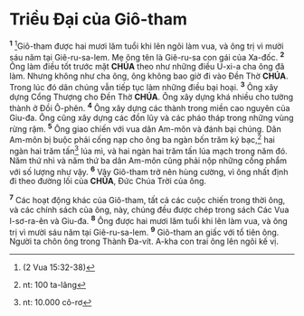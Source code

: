 # Triều Đại của Giô-tham
<sup><b>1</b></sup> [^1*]Giô-tham được hai mươi lăm tuổi khi lên ngôi làm vua, và ông trị vì mười sáu năm tại Giê-ru-sa-lem. Mẹ ông tên là Giê-ru-sa con gái của Xa-đốc. <sup><b>2</b></sup> Ông làm điều tốt trước mặt **CHÚA** theo như những điều U-xi-a cha ông đã làm. Nhưng không như cha ông, ông không bao giờ đi vào Đền Thờ **CHÚA**. Trong lúc đó dân chúng vẫn tiếp tục làm những điều bại hoại. <sup><b>3</b></sup> Ông xây dựng Cổng Thượng cho Đền Thờ **CHÚA**. Ông xây dựng khá nhiều cho tường thành ở Đồi Ô-phên. <sup><b>4</b></sup> Ông xây dựng các thành trong miền cao nguyên của Giu-đa. Ông cũng xây dựng các đồn lũy và các pháo tháp trong những vùng rừng rậm. <sup><b>5</b></sup> Ông giao chiến với vua dân Am-môn và đánh bại chúng. Dân Am-môn bị buộc phải cống nạp cho ông ba ngàn bốn trăm ký bạc,[^1] hai ngàn hai trăm tấn[^2] lúa mì, và hai ngàn hai trăm tấn lúa mạch trong năm đó. Năm thứ nhì và năm thứ ba dân Am-môn cũng phải nộp những cống phẩm với số lượng như vậy. <sup><b>6</b></sup> Vậy Giô-tham trở nên hùng cường, vì ông nhất định đi theo đường lối của **CHÚA**, Đức Chúa Trời của ông.

<sup><b>7</b></sup> Các hoạt động khác của Giô-tham, tất cả các cuộc chiến trong thời ông, và các chính sách của ông, này, chúng đều được chép trong sách Các Vua I-sơ-ra-ên và Giu-đa. <sup><b>8</b></sup> Ông được hai mươi lăm tuổi khi lên làm vua, và ông trị vì mười sáu năm tại Giê-ru-sa-lem. <sup><b>9</b></sup> Giô-tham an giấc với tổ tiên ông. Người ta chôn ông trong Thành Đa-vít. A-kha con trai ông lên ngôi kế vị.

[^1]: nt: 100 ta-lâng
[^2]: nt: 10.000 cô-rơ
[^1*]: (2 Vua 15:32-38)